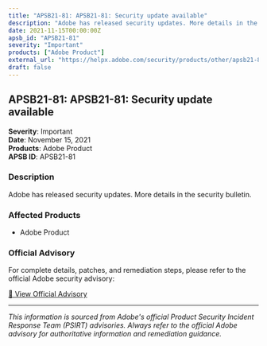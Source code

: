 ```yaml
---
title: "APSB21-81: APSB21-81: Security update available"
description: "Adobe has released security updates. More details in the security bulletin."
date: 2021-11-15T00:00:00Z
apsb_id: "APSB21-81"
severity: "Important"
products: ["Adobe Product"]
external_url: "https://helpx.adobe.com/security/products/other/apsb21-81.html"
draft: false
---
```


## APSB21-81: APSB21-81: Security update available

**Severity**: Important  
**Date**: November 15, 2021  
**Products**: Adobe Product  
**APSB ID**: APSB21-81

### Description

Adobe has released security updates. More details in the security bulletin.

### Affected Products

- Adobe Product


### Official Advisory

For complete details, patches, and remediation steps, please refer to the official Adobe security advisory:

[🔗 View Official Advisory](https://helpx.adobe.com/security/products/other/apsb21-81.html)

---

*This information is sourced from Adobe's official Product Security Incident Response Team (PSIRT) advisories. Always refer to the official Adobe advisory for authoritative information and remediation guidance.*
